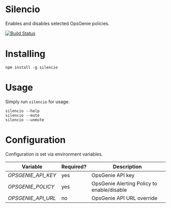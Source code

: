 Silencio
========
Enables and disables selected OpsGenie policies.

[![Build Status](https://travis-ci.org/energizedwork/silencio.svg?branch=master)](https://travis-ci.org/energizedwork/silencio)

Installing
==========
```
npm install -g silencio
```

Usage
=====
Simply run ```silencio``` for usage.

```
silencio --help
silencio --mute
silencio --unmute
```

Configuration
=============
Configuration is set via environment variables.

Variable              | Required?  | Description
--------------------- | ---------- | ------------------------------------------
_OPSGENIE_API_KEY_    | yes        | OpsGenie API key
_OPSGENIE_POLICY_     | yes        | OpsGenie Alerting Policy to enable/disable
_OPSGENIE_API_URL_    | no         | OpsGenie API URL override
